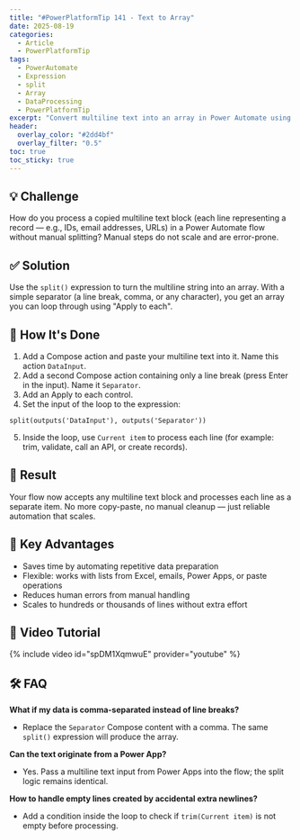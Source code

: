 ```yaml
---
title: "#PowerPlatformTip 141 - Text to Array"
date: 2025-08-19
categories:
  - Article
  - PowerPlatformTip
tags:
  - PowerAutomate
  - Expression
  - split
  - Array
  - DataProcessing
  - PowerPlatformTip
excerpt: "Convert multiline text into an array in Power Automate using split() — ideal for processing lists from Excel, emails or Power Apps."
header:
  overlay_color: "#2dd4bf"
  overlay_filter: "0.5"
toc: true
toc_sticky: true
---
```


## 💡 Challenge
How do you process a copied multiline text block (each line representing a record — e.g., IDs, email addresses, URLs) in a Power Automate flow without manual splitting? Manual steps do not scale and are error-prone.

## ✅ Solution
Use the `split()` expression to turn the multiline string into an array. With a simple separator (a line break, comma, or any character), you get an array you can loop through using "Apply to each".

## 🔧 How It's Done
1. Add a Compose action and paste your multiline text into it. Name this action `DataInput`.  
2. Add a second Compose action containing only a line break (press Enter in the input). Name it `Separator`.  
3. Add an Apply to each control.  
4. Set the input of the loop to the expression:
```
split(outputs('DataInput'), outputs('Separator'))
```
5. Inside the loop, use `Current item` to process each line (for example: trim, validate, call an API, or create records).

## 🎉 Result
Your flow now accepts any multiline text block and processes each line as a separate item. No more copy-paste, no manual cleanup — just reliable automation that scales.

## 🌟 Key Advantages
- Saves time by automating repetitive data preparation  
- Flexible: works with lists from Excel, emails, Power Apps, or paste operations  
- Reduces human errors from manual handling  
- Scales to hundreds or thousands of lines without extra effort

## 🎥 Video Tutorial
{% include video id="spDM1XqmwuE" provider="youtube" %}

## 🛠️ FAQ

**What if my data is comma-separated instead of line breaks?**  
- Replace the `Separator` Compose content with a comma. The same `split()` expression will produce the array.

**Can the text originate from a Power App?**  
- Yes. Pass a multiline text input from Power Apps into the flow; the split logic remains identical.

**How to handle empty lines created by accidental extra newlines?**  
- Add a condition inside the loop to check if `trim(Current item)` is not empty before processing.
